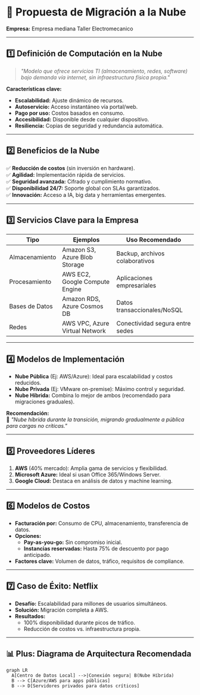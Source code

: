 # 📄 Propuesta de Migración a la Nube  
**Empresa:** Empresa mediana Taller Electromecanico

---

## 1️⃣ **Definición de Computación en la Nube**  
> *"Modelo que ofrece servicios TI (almacenamiento, redes, software) bajo demanda vía internet, sin infraestructura física propia."*  

**Características clave:**  
- **Escalabilidad:** Ajuste dinámico de recursos.  
- **Autoservicio:** Acceso instantáneo vía portal/web.  
- **Pago por uso:** Costos basados en consumo.  
- **Accesibilidad:** Disponible desde cualquier dispositivo.  
- **Resiliencia:** Copias de seguridad y redundancia automática.  

---

## 2️⃣ **Beneficios de la Nube**  
✅ **Reducción de costos** (sin inversión en hardware).  
✅ **Agilidad:** Implementación rápida de servicios.  
✅ **Seguridad avanzada:** Cifrado y cumplimiento normativo.  
✅ **Disponibilidad 24/7:** Soporte global con SLAs garantizados.  
✅ **Innovación:** Acceso a IA, big data y herramientas emergentes.  

---

## 3️⃣ **Servicios Clave para la Empresa**  
| **Tipo**         | **Ejemplos**                  | **Uso Recomendado**            |  
|-------------------|-------------------------------|---------------------------------|  
| Almacenamiento    | Amazon S3, Azure Blob Storage | Backup, archivos colaborativos  |  
| Procesamiento     | AWS EC2, Google Compute Engine | Aplicaciones empresariales     |  
| Bases de Datos    | Amazon RDS, Azure Cosmos DB | Datos transaccionales/NoSQL   |  
| Redes             | AWS VPC, Azure Virtual Network | Conectividad segura entre sedes |  

---

## 4️⃣ **Modelos de Implementación**  
- **Nube Pública** (Ej: AWS/Azure): Ideal para escalabilidad y costos reducidos.  
- **Nube Privada** (Ej: VMware on-premise): Máximo control y seguridad.  
- **Nube Híbrida:** Combina lo mejor de ambos (recomendado para migraciones graduales).  

**Recomendación:**  
🔹 *"Nube híbrida durante la transición, migrando gradualmente a pública para cargas no críticas."*  

---

## 5️⃣ **Proveedores Líderes**  
1. **AWS** (40% mercado): Amplia gama de servicios y flexibilidad.  
2. **Microsoft Azure:** Ideal si usan Office 365/Windows Server.  
3. **Google Cloud:** Destaca en análisis de datos y machine learning.  

---

## 6️⃣ **Modelos de Costos**  
- **Facturación por:** Consumo de CPU, almacenamiento, transferencia de datos.  
- **Opciones:**  
  - **Pay-as-you-go:** Sin compromiso inicial.  
  - **Instancias reservadas:** Hasta 75% de descuento por pago anticipado.  
- **Factores clave:** Volumen de datos, tráfico, requisitos de compliance.  

---

## 7️⃣ **Caso de Éxito: Netflix**  
- **Desafío:** Escalabilidad para millones de usuarios simultáneos.  
- **Solución:** Migración completa a AWS.  
- **Resultados:**  
  - 100% disponibilidad durante picos de tráfico.  
  - Reducción de costos vs. infraestructura propia.  

---

## 📊 **Plus: Diagrama de Arquitectura Recomendada**  
```mermaid
graph LR
  A[Centro de Datos Local] -->|Conexión segura| B(Nube Híbrida)
  B --> C[Azure/AWS para apps públicas]
  B --> D[Servidores privados para datos críticos]
```